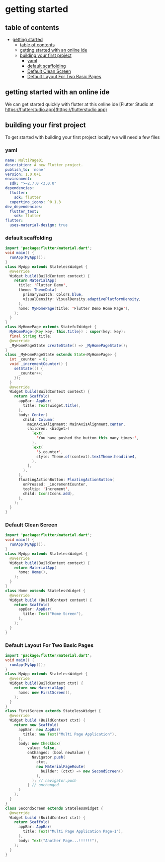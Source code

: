 # getting started

## table of contents
- [getting started](#getting-started)
  - [table of contents](#table-of-contents)
  - [getting started with an online ide](#getting-started-with-an-online-ide)
  - [building your first project](#building-your-first-project)
    - [yaml](#yaml)
    - [default scaffolding](#default-scaffolding)
    - [Default Clean Screen](#default-clean-screen)
    - [Default Layout For Two Basic Pages](#default-layout-for-two-basic-pages)

## getting started with an online ide

We can get started quickly with flutter at this online ide [Flutter Studio at https://flutterstudio.app](https://flutterstudio.app)

## building your first project

To get started with building your first project locally we will need a few files

### yaml

```yaml
name: MultiPage01
description: A new Flutter project.
publish_to: 'none' 
version: 1.0.0+1
environment:
  sdk: ">=2.7.0 <3.0.0"
dependencies:
  flutter:
    sdk: flutter
  cupertino_icons: ^0.1.3
dev_dependencies:
  flutter_test:
    sdk: flutter
flutter:
  uses-material-design: true
```

### default scaffolding

```java
import 'package:flutter/material.dart';
void main() {
  runApp(MyApp());
}
class MyApp extends StatelessWidget {
  @override
  Widget build(BuildContext context) {
    return MaterialApp(
      title: 'Flutter Demo',
      theme: ThemeData(
        primarySwatch: Colors.blue,
        visualDensity: VisualDensity.adaptivePlatformDensity,
      ),
      home: MyHomePage(title: 'Flutter Demo Home Page'),
    );
  }
}
class MyHomePage extends StatefulWidget {
  MyHomePage({Key key, this.title}) : super(key: key);
  final String title;
  @override
  _MyHomePageState createState() => _MyHomePageState();
}
class _MyHomePageState extends State<MyHomePage> {
  int _counter = 0;
  void _incrementCounter() {
    setState(() {
      _counter++;
    });
  }
  @override
  Widget build(BuildContext context) {
    return Scaffold(
      appBar: AppBar(
        title: Text(widget.title),
      ),
      body: Center(
        child: Column(
          mainAxisAlignment: MainAxisAlignment.center,
          children: <Widget>[
            Text(
              'You have pushed the button this many times:',
            ),
            Text(
              '$_counter',
              style: Theme.of(context).textTheme.headline4,
            ),
          ],
        ),
      ),
      floatingActionButton: FloatingActionButton(
        onPressed: _incrementCounter,
        tooltip: 'Increment',
        child: Icon(Icons.add),
      ), 
    );
  }
}
```

### Default Clean Screen

```java
import 'package:flutter/material.dart';
void main() {
  runApp(MyApp());
}
class MyApp extends StatelessWidget {
  @override
  Widget build(BuildContext context) {
    return MaterialApp(
      home: Home(),
    );
  }
}
class Home extends StatelessWidget {
  @override
  Widget build (BuildContext context) {
    return Scaffold(
      appBar: AppBar(
        title: Text("Home Screen"),
      ),
    );
  }
}
```


### Default Layout For Two Basic Pages

```java
import 'package:flutter/material.dart';
void main() {
  runApp(MyApp());
}
class MyApp extends StatelessWidget {
  @override
  Widget build(BuildContext ctxt) {
    return new MaterialApp(
      home: new FirstScreen(),
    );
  }
}
class FirstScreen extends StatelessWidget {
  @override
  Widget build (BuildContext ctxt) {
    return new Scaffold(
      appBar: new AppBar(
        title: new Text("Multi Page Application"),
      ),
      body: new Checkbox(
          value: false,
          onChanged: (bool newValue) {
            Navigator.push(
              ctxt,
              new MaterialPageRoute(
                builder: (ctxt) => new SecondScreen()
              ),
            ); // navigator.push
          } // onchanged
      )
    );
  }
}
class SecondScreen extends StatelessWidget {
  @override
  Widget build (BuildContext ctxt) {
    return Scaffold(
      appBar: AppBar(
        title: Text("Multi Page Application Page-1"),
      ),
      body: Text("Another Page...!!!!!!"),
    );
  }
}
```

